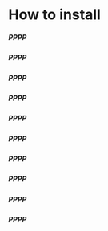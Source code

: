 How to install
=====


##### PPPP

##### PPPP

##### PPPP


##### PPPP


##### PPPP

##### PPPP

##### PPPP


##### PPPP


##### PPPP


##### PPPP
